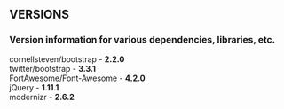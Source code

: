 ## VERSIONS

### Version information for various dependencies, libraries, etc.

cornellsteven/bootstrap -   **2.2.0**  
twitter/bootstrap -         **3.3.1**  
FortAwesome/Font-Awesome -  **4.2.0**  
jQuery -                    **1.11.1**  
modernizr -                 **2.6.2**  

